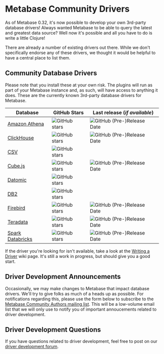 # Metabase Community Drivers

As of Metabase 0.32, it's now possible to develop your own 3rd-party database drivers! Always wanted Metabase to be able to query the latest and greatest data source? Well now it's possible and all you have to do is write a little Clojure!

There are already a number of existing drivers out there. While we don't specifically endorse any of these drivers, we thought it would be helpful to have a central place to list them.

## Community Database Drivers

Please note that you install these at your own risk. The plugins will run as part of your Metabase instance and, as such, will have access to anything it does. These are the currently known 3rd-party database drivers for Metabase.

| Database | GitHub Stars | Last release (_if available_) |
| ---- | ---- | ----|
| [Amazon Athena](https://github.com/dacort/metabase-athena-driver) | ![GitHub stars](https://img.shields.io/github/stars/dacort/metabase-athena-driver) | ![GitHub (Pre-)Release Date](https://img.shields.io/github/release-date-pre/dacort/metabase-athena-driver) |
| [ClickHouse](https://github.com/enqueue/metabase-clickhouse-driver) | ![GitHub stars](https://img.shields.io/github/stars/enqueue/metabase-clickhouse-driver) | ![GitHub (Pre-)Release Date](https://img.shields.io/github/release-date-pre/enqueue/metabase-clickhouse-driver) |
| [CSV](https://github.com/Markenson/csv-metabase-driver) | ![GitHub stars](https://img.shields.io/github/stars/Markenson/csv-metabase-driver) ||
| [Cube.js](https://github.com/lili-data/metabase-cubejs-driver) | ![GitHub stars](https://img.shields.io/github/stars/lili-data/metabase-cubejs-driver) | ![GitHub (Pre-)Release Date](https://img.shields.io/github/release-date-pre/lili-data/metabase-cubejs-driver) |
| [Datomic](https://github.com/lambdaisland/metabase-datomic) | ![GitHub stars](https://img.shields.io/github/stars/lambdaisland/metabase-datomic) ||
| [DB2](https://github.com/dludwig-jrt/metabase-db2-driver) | ![GitHub stars](https://img.shields.io/github/stars/dludwig-jrt/metabase-db2-driver) ||
| [Firebird](https://github.com/evosec/metabase-firebird-driver) | ![GitHub stars](https://img.shields.io/github/stars/evosec/metabase-firebird-driver) | ![GitHub (Pre-)Release Date](https://img.shields.io/github/release-date-pre/evosec/metabase-firebird-driver) |
| [Teradata](https://github.com/swisscom-bigdata/metabase-teradata-driver) | ![GitHub stars](https://img.shields.io/github/stars/swisscom-bigdata/metabase-teradata-driver) | ![GitHub (Pre-)Release Date](https://img.shields.io/github/release-date-pre/swisscom-bigdata/metabase-teradata-driver) |
| [Spark Databricks](https://github.com/ifood/metabase-sparksql-databricks-driver) | ![GitHub stars](https://img.shields.io/github/stars/ifood/metabase-sparksql-databricks-driver) | ![GitHub (Pre-)Release Date](https://img.shields.io/github/release-date-pre/ifood/metabase-sparksql-databricks-driver) |

If the driver you're looking for isn't available, take a look at the [Writing a Driver](https://github.com/metabase/metabase/wiki/Writing-a-Driver) wiki page. It's still a work in progress, but should give you a good start.

## Driver Development Announcements

Occasionally, we may make changes to Metabase that impact database drivers. We'll try to give folks as much of a heads up as possible. For notifications regarding this, please use the form below to subscribe to the [Metabase Community Authors mailing list](http://eepurl.com/gQcIO9). This will be a low-volume email list that we will only use to notify you of important annoucements related to driver development.

## Driver Development Questions

If you have questions related to driver development, feel free to post on our [driver development forum](https://discourse.metabase.com/c/driver-development). 
